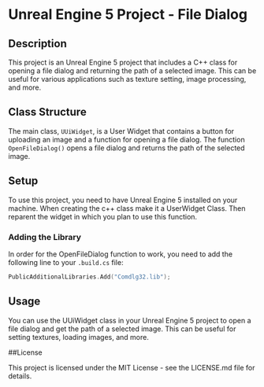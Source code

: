 # Unreal Engine 5 Project - File Dialog

## Description

This project is an Unreal Engine 5 project that includes a C++ class for opening a file dialog and returning the path of a selected image. This can be useful for various applications such as texture setting, image processing, and more.

## Class Structure

The main class, `UUiWidget`, is a User Widget that contains a button for uploading an image and a function for opening a file dialog. The function `OpenFileDialog()` opens a file dialog and returns the path of the selected image.

## Setup

To use this project, you need to have Unreal Engine 5 installed on your machine. When creating the c++ class make it a UserWidget Class. Then reparent the widget in which you plan to use this function.

### Adding the Library

In order for the OpenFileDialog function to work, you need to add the following line to your `.build.cs` file:

```cpp
PublicAdditionalLibraries.Add("Comdlg32.lib");
```
## Usage

You can use the UUiWidget class in your Unreal Engine 5 project to open a file dialog and get the path of a selected image. This can be useful for setting textures, loading images, and more.

##License

This project is licensed under the MIT License - see the LICENSE.md file for details.
